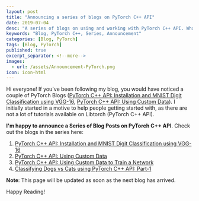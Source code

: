 ```yaml
---
layout: post
title: "Announcing a series of blogs on PyTorch C++ API"
date: 2019-07-04
desc: "A series of blogs on using and working with PyTorch C++ API. What happens under the hood? This series will have all the answers."
keywords: "Blog, PyTorch C++, Series, Announcement"
categories: [Blog, PyTorch]
tags: [Blog, PyTorch]
published: true
excerpt_separator: <!--more-->
images:
  - url: /assets/Announcement-PyTorch.png
icon: icon-html
---
```


Hi everyone! If you've been following my blog, you would have noticed a couple of PyTorch Blogs ([PyTorch C++ API: Installation and MNIST Digit Classification using VGG-16](https://krshrimali.github.io/PyTorch-C++-API/), [PyTorch C++ API: Using Custom Data](https://krshrimali.github.io/Custom-Data-Loading-Using-PyTorch-CPP-API/)). I initially started in a motive to help people getting started with, as there are not a lot of tutorials available on Libtorch (PyTorch C++ API).

<!--more-->

**I'm happy to announce a Series of Blog Posts on PyTorch C++ API**. Check out the blogs in the series here:

1. [PyTorch C++ API: Installation and MNIST Digit Classification using VGG-16](https://krshrimali.github.io/PyTorch-C++-API/)
2. [PyTorch C++ API: Using Custom Data](https://krshrimali.github.io/Custom-Data-Loading-Using-PyTorch-CPP-API/)
3. [PyTorch C++ API: Using Custom Data to Train a Network](https://krshrimali.github.io/Training-Network-Using-Custom-Dataset-PyTorch-CPP/)
4. [Classifying Dogs vs Cats using PyTorch C++ API: Part-1](https://krshrimali.github.io/Blog-Dogs-VS-Cats/)

**Note**: This page will be updated as soon as the next blog has arrived.

Happy Reading!

